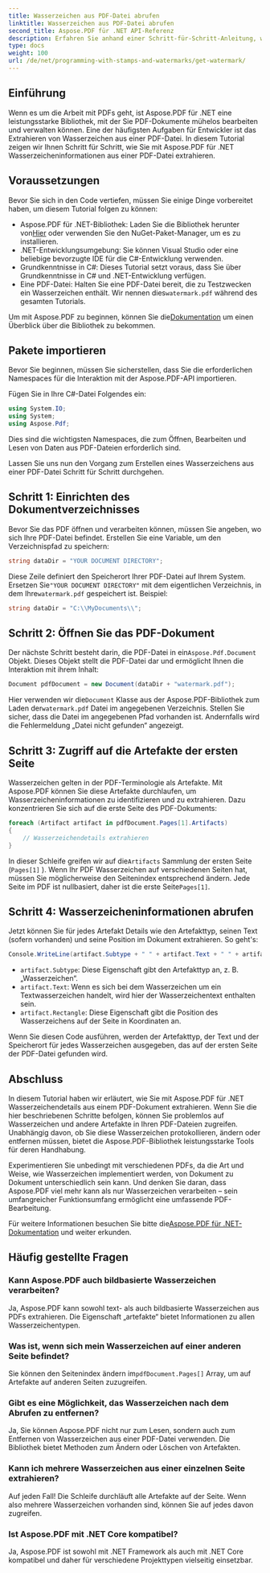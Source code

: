 ```yaml
---
title: Wasserzeichen aus PDF-Datei abrufen
linktitle: Wasserzeichen aus PDF-Datei abrufen
second_title: Aspose.PDF für .NET API-Referenz
description: Erfahren Sie anhand einer Schritt-für-Schritt-Anleitung, wie Sie mit Aspose.PDF für .NET Wasserzeichen aus PDF-Dateien extrahieren. Detailliertes Tutorial zur Wasserzeichenextraktion.
type: docs
weight: 100
url: /de/net/programming-with-stamps-and-watermarks/get-watermark/
---
```

## Einführung

Wenn es um die Arbeit mit PDFs geht, ist Aspose.PDF für .NET eine leistungsstarke Bibliothek, mit der Sie PDF-Dokumente mühelos bearbeiten und verwalten können. Eine der häufigsten Aufgaben für Entwickler ist das Extrahieren von Wasserzeichen aus einer PDF-Datei. In diesem Tutorial zeigen wir Ihnen Schritt für Schritt, wie Sie mit Aspose.PDF für .NET Wasserzeicheninformationen aus einer PDF-Datei extrahieren.

## Voraussetzungen

Bevor Sie sich in den Code vertiefen, müssen Sie einige Dinge vorbereitet haben, um diesem Tutorial folgen zu können:

-  Aspose.PDF für .NET-Bibliothek: Laden Sie die Bibliothek herunter von[Hier](https://releases.aspose.com/pdf/net/) oder verwenden Sie den NuGet-Paket-Manager, um es zu installieren.
- .NET-Entwicklungsumgebung: Sie können Visual Studio oder eine beliebige bevorzugte IDE für die C#-Entwicklung verwenden.
- Grundkenntnisse in C#: Dieses Tutorial setzt voraus, dass Sie über Grundkenntnisse in C# und .NET-Entwicklung verfügen.
-  Eine PDF-Datei: Halten Sie eine PDF-Datei bereit, die zu Testzwecken ein Wasserzeichen enthält. Wir nennen dies`watermark.pdf` während des gesamten Tutorials.

 Um mit Aspose.PDF zu beginnen, können Sie die[Dokumentation](https://reference.aspose.com/pdf/net/) um einen Überblick über die Bibliothek zu bekommen.

## Pakete importieren

Bevor Sie beginnen, müssen Sie sicherstellen, dass Sie die erforderlichen Namespaces für die Interaktion mit der Aspose.PDF-API importieren. 

Fügen Sie in Ihre C#-Datei Folgendes ein:

```csharp
using System.IO;
using System;
using Aspose.Pdf;
```

Dies sind die wichtigsten Namespaces, die zum Öffnen, Bearbeiten und Lesen von Daten aus PDF-Dateien erforderlich sind.

Lassen Sie uns nun den Vorgang zum Erstellen eines Wasserzeichens aus einer PDF-Datei Schritt für Schritt durchgehen.

## Schritt 1: Einrichten des Dokumentverzeichnisses

Bevor Sie das PDF öffnen und verarbeiten können, müssen Sie angeben, wo sich Ihre PDF-Datei befindet. Erstellen Sie eine Variable, um den Verzeichnispfad zu speichern:

```csharp
string dataDir = "YOUR DOCUMENT DIRECTORY";
```

 Diese Zeile definiert den Speicherort Ihrer PDF-Datei auf Ihrem System. Ersetzen Sie`"YOUR DOCUMENT DIRECTORY"` mit dem eigentlichen Verzeichnis, in dem Ihre`watermark.pdf` gespeichert ist. Beispiel:

```csharp
string dataDir = "C:\\MyDocuments\\";
```

## Schritt 2: Öffnen Sie das PDF-Dokument

 Der nächste Schritt besteht darin, die PDF-Datei in ein`Aspose.Pdf.Document` Objekt. Dieses Objekt stellt die PDF-Datei dar und ermöglicht Ihnen die Interaktion mit ihrem Inhalt:

```csharp
Document pdfDocument = new Document(dataDir + "watermark.pdf");
```

 Hier verwenden wir die`Document` Klasse aus der Aspose.PDF-Bibliothek zum Laden der`watermark.pdf` Datei im angegebenen Verzeichnis. Stellen Sie sicher, dass die Datei im angegebenen Pfad vorhanden ist. Andernfalls wird die Fehlermeldung „Datei nicht gefunden“ angezeigt.

## Schritt 3: Zugriff auf die Artefakte der ersten Seite

Wasserzeichen gelten in der PDF-Terminologie als Artefakte. Mit Aspose.PDF können Sie diese Artefakte durchlaufen, um Wasserzeicheninformationen zu identifizieren und zu extrahieren. Dazu konzentrieren Sie sich auf die erste Seite des PDF-Dokuments:

```csharp
foreach (Artifact artifact in pdfDocument.Pages[1].Artifacts)
{
    // Wasserzeichendetails extrahieren
}
```

 In dieser Schleife greifen wir auf die`Artifacts` Sammlung der ersten Seite (`Pages[1]` ). Wenn Ihr PDF Wasserzeichen auf verschiedenen Seiten hat, müssen Sie möglicherweise den Seitenindex entsprechend ändern. Jede Seite im PDF ist nullbasiert, daher ist die erste Seite`Pages[1]`.

## Schritt 4: Wasserzeicheninformationen abrufen

Jetzt können Sie für jedes Artefakt Details wie den Artefakttyp, seinen Text (sofern vorhanden) und seine Position im Dokument extrahieren. So geht's:

```csharp
Console.WriteLine(artifact.Subtype + " " + artifact.Text + " " + artifact.Rectangle);
```

- `artifact.Subtype`: Diese Eigenschaft gibt den Artefakttyp an, z. B. „Wasserzeichen“.
- `artifact.Text`: Wenn es sich bei dem Wasserzeichen um ein Textwasserzeichen handelt, wird hier der Wasserzeichentext enthalten sein.
- `artifact.Rectangle`: Diese Eigenschaft gibt die Position des Wasserzeichens auf der Seite in Koordinaten an.

Wenn Sie diesen Code ausführen, werden der Artefakttyp, der Text und der Speicherort für jedes Wasserzeichen ausgegeben, das auf der ersten Seite der PDF-Datei gefunden wird.

## Abschluss

In diesem Tutorial haben wir erläutert, wie Sie mit Aspose.PDF für .NET Wasserzeichendetails aus einem PDF-Dokument extrahieren. Wenn Sie die hier beschriebenen Schritte befolgen, können Sie problemlos auf Wasserzeichen und andere Artefakte in Ihren PDF-Dateien zugreifen. Unabhängig davon, ob Sie diese Wasserzeichen protokollieren, ändern oder entfernen müssen, bietet die Aspose.PDF-Bibliothek leistungsstarke Tools für deren Handhabung.

Experimentieren Sie unbedingt mit verschiedenen PDFs, da die Art und Weise, wie Wasserzeichen implementiert werden, von Dokument zu Dokument unterschiedlich sein kann. Und denken Sie daran, dass Aspose.PDF viel mehr kann als nur Wasserzeichen verarbeiten – sein umfangreicher Funktionsumfang ermöglicht eine umfassende PDF-Bearbeitung.

 Für weitere Informationen besuchen Sie bitte die[Aspose.PDF für .NET-Dokumentation](https://reference.aspose.com/pdf/net/) und weiter erkunden.

## Häufig gestellte Fragen

### Kann Aspose.PDF auch bildbasierte Wasserzeichen verarbeiten?
Ja, Aspose.PDF kann sowohl text- als auch bildbasierte Wasserzeichen aus PDFs extrahieren. Die Eigenschaft „artefakte“ bietet Informationen zu allen Wasserzeichentypen.

### Was ist, wenn sich mein Wasserzeichen auf einer anderen Seite befindet?
 Sie können den Seitenindex ändern im`pdfDocument.Pages[]` Array, um auf Artefakte auf anderen Seiten zuzugreifen.

### Gibt es eine Möglichkeit, das Wasserzeichen nach dem Abrufen zu entfernen?
Ja, Sie können Aspose.PDF nicht nur zum Lesen, sondern auch zum Entfernen von Wasserzeichen aus einer PDF-Datei verwenden. Die Bibliothek bietet Methoden zum Ändern oder Löschen von Artefakten.

### Kann ich mehrere Wasserzeichen aus einer einzelnen Seite extrahieren?
Auf jeden Fall! Die Schleife durchläuft alle Artefakte auf der Seite. Wenn also mehrere Wasserzeichen vorhanden sind, können Sie auf jedes davon zugreifen.

### Ist Aspose.PDF mit .NET Core kompatibel?
Ja, Aspose.PDF ist sowohl mit .NET Framework als auch mit .NET Core kompatibel und daher für verschiedene Projekttypen vielseitig einsetzbar.
